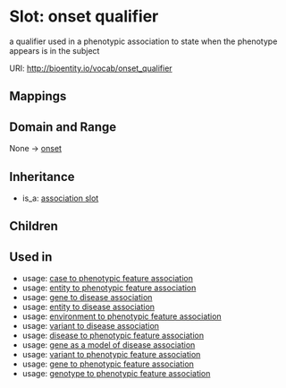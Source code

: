 # Slot: onset qualifier


a qualifier used in a phenotypic association to state when the phenotype appears is in the subject

URI: http://bioentity.io/vocab/onset_qualifier
## Mappings

## Domain and Range

None -> [onset](Onset.md)
## Inheritance

 *  is_a: [association slot](association_slot.md)
## Children

## Used in

 *  usage: [case to phenotypic feature association](CaseToPhenotypicFeatureAssociation.md)
 *  usage: [entity to phenotypic feature association](EntityToPhenotypicFeatureAssociation.md)
 *  usage: [gene to disease association](GeneToDiseaseAssociation.md)
 *  usage: [entity to disease association](EntityToDiseaseAssociation.md)
 *  usage: [environment to phenotypic feature association](EnvironmentToPhenotypicFeatureAssociation.md)
 *  usage: [variant to disease association](VariantToDiseaseAssociation.md)
 *  usage: [disease to phenotypic feature association](DiseaseToPhenotypicFeatureAssociation.md)
 *  usage: [gene as a model of disease association](GeneAsAModelOfDiseaseAssociation.md)
 *  usage: [variant to phenotypic feature association](VariantToPhenotypicFeatureAssociation.md)
 *  usage: [gene to phenotypic feature association](GeneToPhenotypicFeatureAssociation.md)
 *  usage: [genotype to phenotypic feature association](GenotypeToPhenotypicFeatureAssociation.md)

